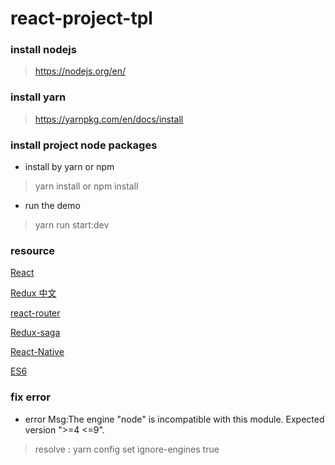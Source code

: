 # react-project-tpl
### install nodejs
> https://nodejs.org/en/

### install yarn
> https://yarnpkg.com/en/docs/install


### install project node packages
* install by yarn or npm 

>  yarn install or npm install 

* run the demo

> yarn run start:dev


### resource
[React](https://reactjs.org/)

[Redux 中文](http://www.redux.org.cn/)

[react-router](https://github.com/ReactTraining/react-router)

[Redux-saga](https://github.com/redux-saga/redux-saga)

[React-Native](https://facebook.github.io/react-native/)

[ES6](http://es6.ruanyifeng.com/)


### fix error

* error Msg:The engine "node" is incompatible with this module. Expected version ">=4 <=9".

> resolve :  yarn config set ignore-engines true

